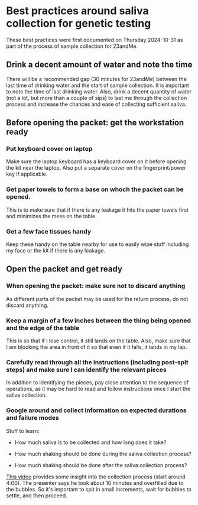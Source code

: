 # Best practices around saliva collection for genetic testing

These best practices were first documented on Thursday 2024-10-31 as
part of the process of sample collection for 23andMe.

## Drink a decent amount of water and note the time

There will be a recommended gap (30 minutes for 23andMe) between the
last time of drinking water and the start of sample collection. It is
important to note the time of last drinking water. Also, drink a
decent quantity of water (not a lot, but more than a couple of sips)
to last me through the collection process and increase the chances and
ease of collecting sufficient saliva.

## Before opening the packet: get the workstation ready

### Put keyboard cover on laptop

Make sure the laptop keyboard has a keyboard cover on it before
opening the kit near the laptop. Also put a separate cover on the
fingerprint/power key if applicable.

### Get paper towels to form a base on whoch the packet can be opened.

This is to make sure that if there is any leakage it hits the paper
towels first and minimizes the mess on the table.

### Get a few face tissues handy

Keep these handy on the table nearby for use to easily wipe stuff including my face or the kit if there is any leakage.

## Open the packet and get ready

### When opening the packet: make sure not to discard anything

As different parts of the packet may be used for the return process,
do not discard anything.

### Keep a margin of a few inches between the thing being opened and the edge of the table

This is so that if I lose control, it still lands on the table. Also,
make sure that I am blocking the area in front of it so that even if
it falls, it lands in my lap.

### Carefully read through all the instructions (including post-spit steps) and make sure I can identify the relevant pieces

In addition to identifying the pieces, pay close attention to the
sequence of operations, as it may be hard to read and follow
instructions once I start the saliva collection.

### Google around and collect information on expected durations and failure modes

Stuff to learn:

* How much saliva is to be collected and how long does it take?

* How much shaking should be done during the saliva collection
  process?

* How much shaking should be done after the saliva collection process?

[This video](https://www.youtube.com/watch?v=h4VSixMVb-U) provides
some insight into the collection process (start around 4:00). The
presenter says he took about 10 minutes and overfilled due to the
bubbles. So it's important to spit in small increments, wait for
bubbles to settle, and then proceed.
